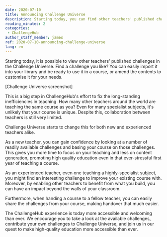 ```yaml
---
date: 2020-07-10
title: Announcing Challenge Universe
description: Starting today, you can find other teachers' published challenges in Challenge Universe
reading_minutes: 2
categories:
 - ChallengeHub
author_staff_member: james
ref: 2020-07-10-announcing-challenge-universe
lang: en
---
```


Starting today, it is possible to view other teachers' published challenges in the Challenge Universe.
Find a challenge you like?
You can easily import it into your library and be ready to use it in a course,
or amend the contents to customise it for your needs.


\[Challenge Universe screenshot\]

This is a big step in ChallengeHub's effort to fix the long-standing inefficiencies in teaching.
How many other teachers around the world are teaching the same course as you?
Even for many specialist subjects, it's unlikely that your course is unique.
Despite this, collaboration between teachers is still very limited.

Challenge Universe starts to change this for both new and experienced teachers alike.

As a new teacher, 
you can gain confidence by looking at a number of readily available challenges
and basing your course on those challenges.
This gives you more time to focus on your teaching and less on content generation,
promoting high quality education even in that ever-stressful first year of teaching a course.

As an experienced teacher,
even one teaching a highly-specialist subject,
you might find an interesting challenge to improve your existing course with.
Moreover, by enabling other teachers to benefit from what you build,
you can have an impact beyond the walls of your classroom.

Furthermore, when handing a course to a fellow teacher,
you can easily share the challenges from your course,
making handover that much easier.

The ChallengeHub experience is today more accessible and welcoming than ever.
We encourage you to take a look at the available challenges,
contribute your own challenges to Challenge Universe,
and join us in our quest to make high-quality education more accessible than ever.
